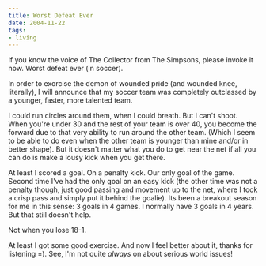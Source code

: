 ```yaml
---
title: Worst Defeat Ever
date: 2004-11-22
tags:
- living
---
```


If you know the voice of The Collector from The Simpsons, please invoke it now.
Worst defeat ever (in soccer).

<!-- truncate -->

In order to exorcise the demon of wounded pride (and wounded knee, literally), I
will announce that my soccer team was completely outclassed by a younger,
faster, more talented team.

I could run circles around them, when I could breath. But I can't shoot. When
you're under 30 and the rest of your team is over 40, you become the forward due
to that very ability to run around the other team. (Which I seem to be able to
do even when the other team is younger than mine and/or in better shape). But it
doesn't matter what you do to get near the net if all you can do is make a lousy
kick when you get there.

At least I scored a goal. On a penalty kick. Our only goal of the game. Second
time I've had the only goal on an easy kick (the other time was not a penalty
though, just good passing and movement up to the net, where I took a crisp pass
and simply put it behind the goalie). Its been a breakout season for me in this
sense: 3 goals in 4 games. I normally have 3 goals in 4 years. But that still
doesn't help.

Not when you lose 18-1.

At least I got some good exercise. And now I feel better about it, thanks for
listening =). See, I'm not quite _always_ on about serious world issues!
